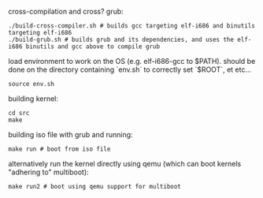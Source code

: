 cross-compilation and cross? grub:
```
./build-cross-compiler.sh # builds gcc targeting elf-i686 and binutils targeting elf-i686
./build-grub.sh # builds grub and its dependencies, and uses the elf-i686 binutils and gcc above to compile grub
```

load environment to work on the OS (e.g. elf-i686-gcc to $PATH). should be done on the directory containing `env.sh` to correctly set `$ROOT`, et etc...
```
source env.sh
```

building kernel:
```
cd src
make
```

building iso file with grub and running:
```
make run # boot from iso file
```

alternatively run the kernel directly using qemu (which can boot kernels "adhering to" multiboot):
```
make run2 # boot using qemu support for multiboot
```
